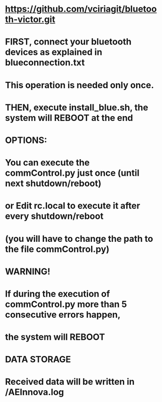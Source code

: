 # https://github.com/vciriagit/bluetooth-victor.git

# FIRST, connect your bluetooth devices as explained in blueconnection.txt
# This operation is needed only once.  

# THEN, execute install_blue.sh, the system will REBOOT at the end

# OPTIONS:
# You can execute the commControl.py just once (until next shutdown/reboot)
# or Edit rc.local to execute it after every shutdown/reboot
# (you will have to change the path to the file commControl.py)

# WARNING!
# If during the execution of commControl.py more than 5 consecutive errors happen,
# the system will REBOOT

# DATA STORAGE
# Received data will be written in /AEInnova.log
